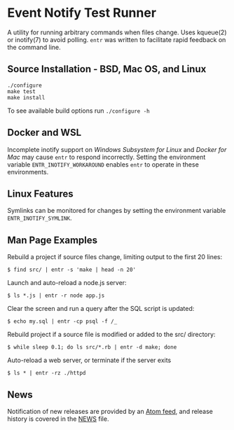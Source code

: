 Event Notify Test Runner
========================

A utility for running arbitrary commands when files change. Uses kqueue(2) or
inotify(7) to avoid polling.  `entr` was written to facilitate rapid feedback
on the command line.

Source Installation - BSD, Mac OS, and Linux
--------------------------------------------

    ./configure
    make test
    make install

To see available build options run `./configure -h`

Docker and WSL
--------------

Incomplete inotify support on _Windows Subsystem for Linux_ and _Docker for Mac_
may cause `entr` to respond incorrectly. Setting the environment variable
`ENTR_INOTIFY_WORKAROUND` enables `entr` to operate in these environments.

Linux Features
--------------

Symlinks can be monitored for changes by setting the environment variable
`ENTR_INOTIFY_SYMLINK`.

Man Page Examples
-----------------

Rebuild a project if source files change, limiting output to the first 20 lines:

    $ find src/ | entr -s 'make | head -n 20'

Launch and auto-reload a node.js server:

    $ ls *.js | entr -r node app.js

Clear the screen and run a query after the SQL script is updated:

    $ echo my.sql | entr -cp psql -f /_

Rebuild project if a source file is modified or added to the src/ directory:

    $ while sleep 0.1; do ls src/*.rb | entr -d make; done

Auto-reload a web server, or terminate if the server exits

    $ ls * | entr -rz ./httpd

News
----

Notification of new releases are provided by an
[Atom feed](https://github.com/eradman/entr/releases.atom),
and release history is covered in the [NEWS](NEWS) file.
